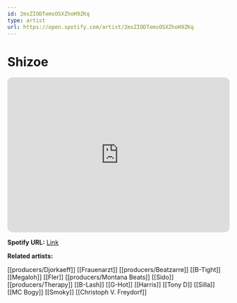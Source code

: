 ```yaml
---
id: 2msZIODTemsOSXZhoH9ZKq
type: artist
url: https://open.spotify.com/artist/2msZIODTemsOSXZhoH9ZKq
---
```

# Shizoe

<iframe style="border-radius:12px" src="https://open.spotify.com/embed/artist/2msZIODTemsOSXZhoH9ZKq" width="100%" height="352" frameBorder="0" allowfullscreen="" allow="autoplay; clipboard-write; encrypted-media; fullscreen; picture-in-picture" loading="lazy"></iframe>

**Spotify URL:** [Link](https://open.spotify.com/artist/2msZIODTemsOSXZhoH9ZKq)

**Related artists:**

[[producers/Djorkaeff]]
[[Frauenarzt]]
[[producers/Beatzarre]]
[[B-Tight]]
[[Megaloh]]
[[Fler]]
[[producers/Montana Beats]]
[[Sido]]
[[producers/Therapy]]
[[B-Lash]]
[[G-Hot]]
[[Harris]]
[[Tony D]]
[[Silla]]
[[MC Bogy]]
[[Smoky]]
[[Christoph V. Freydorf]]
